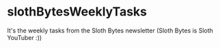 # slothBytesWeeklyTasks
It's the weekly tasks from the Sloth Bytes newsletter (Sloth Bytes is Sloth YouTuber :)) 
